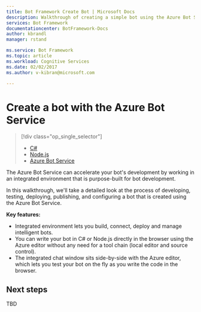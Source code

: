 ```yaml
---
title: Bot Framework Create Bot | Microsoft Docs
description: Walkthrough of creating a simple bot using the Azure Bot Service.
services: Bot Framework
documentationcenter: BotFramework-Docs
author: kbrandl
manager: rstand

ms.service: Bot Framework
ms.topic: article
ms.workload: Cognitive Services
ms.date: 02/02/2017
ms.author: v-kibran@microsoft.com

---
```

# Create a bot with the Azure Bot Service
> [!div class="op_single_selector"]
> * [C#](bot-framework-dotnet-getstarted.md)
> * [Node.js](bot-framework-nodejs-getstarted.md)
> * [Azure Bot Service](bot-framework-azure-getstarted.md)
>

The Azure Bot Service can accelerate your bot's development by working in an integrated environment that is purpose-built for bot development. 

In this walkthrough, we'll take a detailed look at the process of developing, testing, deploying, publishing, and configuring a bot that is created using the Azure Bot Service.

**Key features:**
- Integrated environment lets you build, connect, deploy and manage intelligent bots. 
- You can write your bot in C# or Node.js directly in the browser using the Azure editor without any need for a tool chain (local editor and source control). 
- The integrated chat window sits side-by-side with the Azure editor, which lets you test your bot on the fly as you write the code in the browser.

## Next steps
TBD